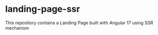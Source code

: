 # landing-page-ssr
 This repository contains a Landing Page built with Angular 17 using SSR mechanism
